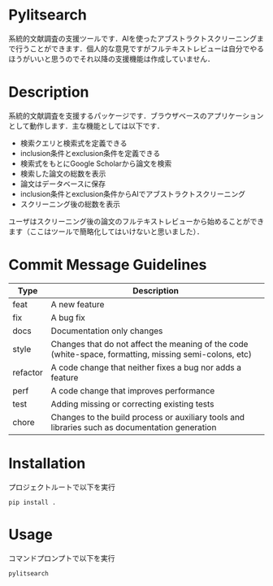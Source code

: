 ﻿# Pylitsearch
 系統的文献調査の支援ツールです．AIを使ったアブストラクトスクリーニングまで行うことができます．個人的な意見ですがフルテキストレビューは自分でやるほうがいいと思うのでそれ以降の支援機能は作成していません．

# Description

系統的文献調査を支援するパッケージです．ブラウザベースのアプリケーションとして動作します．主な機能としては以下です．

- 検索クエリと検索式を定義できる
- inclusion条件とexclusion条件を定義できる
- 検索式をもとにGoogle Scholarから論文を検索
- 検索した論文の総数を表示
- 論文はデータベースに保存
- inclusion条件とexclusion条件からAIでアブストラクトスクリーニング
- スクリーニング後の総数を表示

ユーザはスクリーニング後の論文のフルテキストレビューから始めることができます（ここはツールで簡略化してはいけないと思いました）．

# Commit Message Guidelines

| **Type**     | **Description**                                                                 |
|--------------|---------------------------------------------------------------------------------|
| feat         | A new feature                                                                   |
| fix          | A bug fix                                                                       |
| docs         | Documentation only changes                                                      |
| style        | Changes that do not affect the meaning of the code (white-space, formatting, missing semi-colons, etc) |
| refactor     | A code change that neither fixes a bug nor adds a feature                       |
| perf         | A code change that improves performance                                         |
| test         | Adding missing or correcting existing tests                                     |
| chore        | Changes to the build process or auxiliary tools and libraries such as documentation generation |


# Installation

プロジェクトルートで以下を実行

```shell
pip install .
```

# Usage

コマンドプロンプトで以下を実行

```shell
pylitsearch
```
